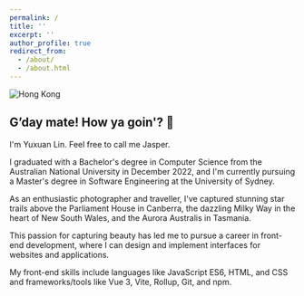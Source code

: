 ```yaml
---
permalink: /
title: ''
excerpt: ''
author_profile: true
redirect_from:
  - /about/
  - /about.html
---
```


![Hong Kong](images/Hong-Kong.JPG)

## G’day mate! How ya goin'? 👋

I'm Yuxuan Lin. Feel free to call me Jasper.

I graduated with a Bachelor's degree in Computer Science from the Australian National University in December 2022, and I'm currently pursuing a Master's degree in Software Engineering at the University of Sydney.

As an enthusiastic photographer and traveller, I've captured stunning star trails above the Parliament House in Canberra, the dazzling Milky Way in the heart of New South Wales, and the Aurora Australis in Tasmania.

This passion for capturing beauty has led me to pursue a career in front-end development, where I can design and implement interfaces for websites and applications.

My front-end skills include languages like JavaScript ES6, HTML, and CSS and frameworks/tools like Vue 3, Vite, Rollup, Git, and npm.
